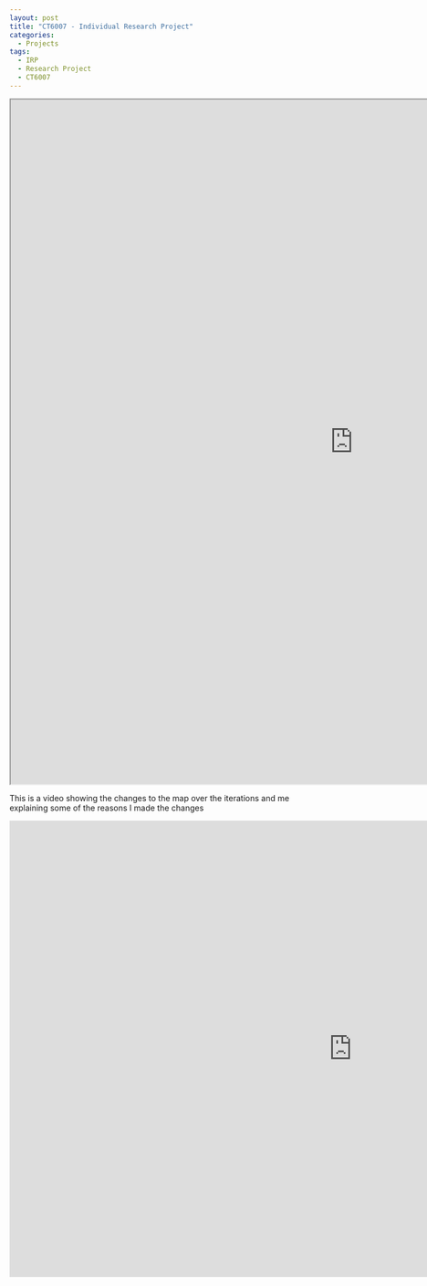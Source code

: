 ```yaml
---
layout: post
title: "CT6007 - Individual Research Project"
categories:
  - Projects
tags:
  - IRP
  - Research Project
  - CT6007
---
```


<iframe src="https://docs.google.com/document/d/e/2PACX-1vRKAH8TtBtZPacXc3OzBXxv0oSsHH9NXdtEVIBqEeex2UOdprPGkn1uAsFZVYvYIg/pub?embedded=true" width="1200" height="1200"></iframe>

This is a video showing the changes to the map over the iterations and me explaining some of the reasons I made the changes

<iframe width="1200" height="800" src="https://www.youtube.com/embed/fDEa9ubWZWU" frameborder="0" allow="accelerometer; autoplay; encrypted-media; gyroscope; picture-in-picture" allowfullscreen></iframe>
